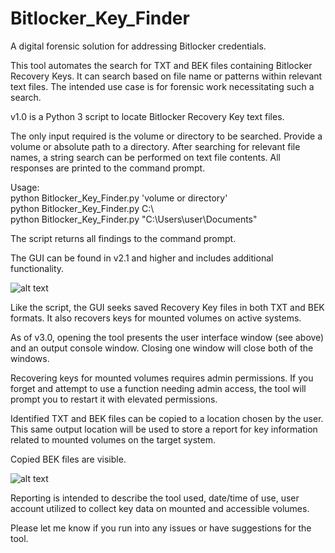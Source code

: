 # Bitlocker_Key_Finder

A digital forensic solution for addressing Bitlocker credentials.

This tool automates the search for TXT and BEK files containing Bitlocker Recovery Keys.  It can search based on file name or patterns within relevant text files.
The intended use case is for forensic work necessitating such a search.

v1.0 is a Python 3 script to locate Bitlocker Recovery Key text files.

The only input required is the volume or directory to be searched.  Provide a volume or absolute path to a directory.
After searching for relevant file names, a string search can be performed on text file contents.
All responses are printed to the command prompt.

Usage:  
python Bitlocker_Key_Finder.py 'volume or directory'  
python Bitlocker_Key_Finder.py C:\\  
python Bitlocker_Key_Finder.py "C:\Users\user\Documents"

The script returns all findings to the command prompt.

The GUI can be found in v2.1 and higher and includes additional functionality.

![alt text](https://user-images.githubusercontent.com/73806121/149680341-bacc64a1-34be-41f2-b234-75fe7877a68b.png)

Like the script, the GUI seeks saved Recovery Key files in both TXT and BEK formats.  It also recovers keys for mounted volumes on active systems. 

As of v3.0, opening the tool presents the user interface window (see above) and an output console window. Closing one window will close both of the windows.

Recovering keys for mounted volumes requires admin permissions. If you forget and attempt to use a function needing admin access, the tool will prompt you to restart it with elevated permissions.

Identified TXT and BEK files can be copied to a location chosen by the user.  This same output location will be used to store a report for key information related to mounted volumes on the target system.

Copied BEK files are visible. 

![alt text](https://user-images.githubusercontent.com/73806121/149680779-97783cc9-9edc-4ff7-907d-48ed21961dfd.png)

Reporting is intended to describe the tool used, date/time of use, user account utilized to collect key data on mounted and accessible volumes.

Please let me know if you run into any issues or have suggestions for the tool.
